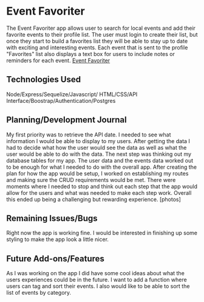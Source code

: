 # Event Favoriter

The Event Favoriter app allows user to search for local events and add their favorite events to their profile list. The user must login to create their list, but once they start to build a favorites list they will be able to stay up to date with exciting and interesting events. Each event that is sent to the profile "Favorites" list also displays a text box for users to include notes or reminders for each event.
[Event Favoriter](https://mysterious-everglades-10831.herokuapp.com/) 

## Technologies Used

Node/Express/Sequelize/Javascript/ HTML/CSS/API Interface/Boostrap/Authentication/Postgres

## Planning/Development Journal

My first priority was to retrieve the API date. I needed to see what information I would be able to display to my users. After getting the data I had to decide what how the user would see the data as well as what the user would be able to do with the data. The next step was thinking out my database tables for my app. The user data and the events data worked out to be enough for what I needed to do with the overall app. After creating the plan for how the app would be setup, I worked on establishing my routes and making sure the CRUD requirements would be met. There were moments where I needed to stop and think out each step that the app would allow for the users and what was needed to make each step work. Overall this ended up being a challenging but rewarding experience. 
[photos]

## Remaining Issues/Bugs

Right now the app is working fine. I would be interested in finishing up some styling to make the app look a little nicer. 

## Future Add-ons/Features

As I was working on the app I did have some cool ideas about what the users experiences could be in the future. I want to add a function where users can tag and sort their events. I also would like to be able to sort the list of events by category. 